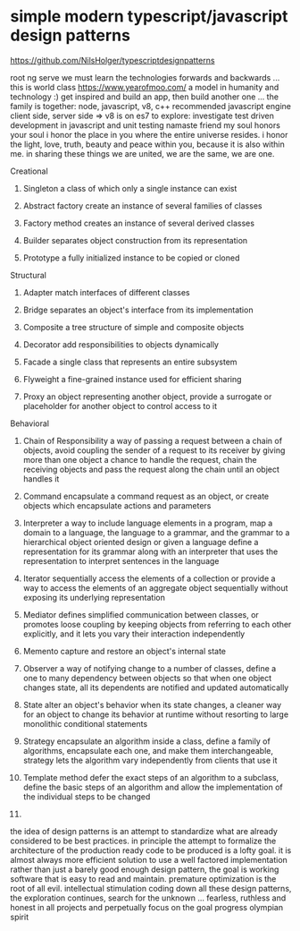 # simple modern typescript/javascript design patterns
https://github.com/NilsHolger/typescriptdesignpatterns

root ng serve
we must learn the technologies forwards and backwards ... 
this is world class https://www.yearofmoo.com/ a model in humanity and technology :)
get inspired and build an app, then build another one ...
the family is together: node, javascript, v8, c++
recommended javascript engine client side, server side => v8 is on es7
to explore: investigate test driven development in javascript and unit testing
namaste friend
my soul honors your soul
i honor the place in you where
the entire universe resides.
i honor the light, love, truth,
beauty and peace within you,
because it is also within me.
in sharing these things
we are united, we are the same,
we are one.

Creational

1. Singleton
a class of which only a single instance can exist

2. Abstract factory
create an instance of several families of classes

3. Factory method
creates an instance of several derived classes

4. Builder
separates object construction from its representation

5. Prototype
a fully initialized instance to be copied or cloned

Structural

1. Adapter
match interfaces of different classes

2. Bridge
separates an object's interface from its implementation

3. Composite
a tree structure of simple and composite objects

4. Decorator
add responsibilities to objects dynamically

5. Facade
a single class that represents an entire subsystem

6. Flyweight
a fine-grained instance used for efficient sharing

7. Proxy
an object representing another object, provide a surrogate or placeholder for another object to control access to it

Behavioral

1. Chain of Responsibility
a way of passing a request between a chain of objects, avoid coupling the sender of a request to its receiver by giving
more than one object a chance to handle the request, chain the receiving objects and pass the request along the chain
until an object handles it

2. Command
encapsulate a command request as an object, or create objects which encapsulate actions and parameters

3. Interpreter
a way to include language elements in a program, map a domain to a language, the language to a grammar, and the grammar
to a hierarchical object oriented design or given a language define a representation for its grammar along with an
interpreter that uses the representation to interpret sentences in the language

4. Iterator
sequentially access the elements of a collection or provide a way to access the elements of an aggregate object
sequentially without exposing its underlying representation

5. Mediator
defines simplified communication between classes, or promotes loose coupling by keeping objects from referring
to each other explicitly, and it lets you vary their interaction independently 

6. Memento
capture and restore an object's internal state 

7. Observer
a way of notifying change to a number of classes, define a one to many dependency between objects so that when
one object changes state, all its dependents are notified and updated automatically 

8. State
alter an object's behavior when its state changes, a cleaner way for an object to change its behavior at runtime
without resorting to large monolithic conditional statements

9. Strategy
encapsulate an algorithm inside a class, define a family of algorithms, encapsulate each one, and make
them interchangeable, strategy lets the algorithm vary independently from clients that use it 

10. Template method
defer the exact steps of an algorithm to a subclass, define the basic steps of an algorithm and allow the 
implementation of the individual steps to be changed

11.


the idea of design patterns is an attempt to standardize what are already considered to be best practices.
in principle the attempt to formalize the architecture of the production ready code to be produced is a lofty goal.
it is almost always more efficient solution to use a well factored implementation rather than just a barely good enough
design pattern, the goal is working software that is easy to read and maintain.
premature optimization is the root of all evil. intellectual stimulation coding down all these design patterns,
the exploration continues, search for the unknown ...
fearless, ruthless and honest in all projects and perpetually focus on the goal progress olympian spirit
